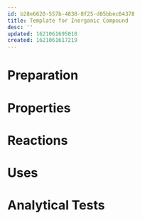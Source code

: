 ```yaml
---
id: b28e6620-557b-4838-8f25-d05bbec04378
title: Template for Inorganic Compound
desc: ''
updated: 1621061695018
created: 1621061617219
---
```


# 

# Preparation


# Properties

# Reactions

# Uses

# Analytical Tests

